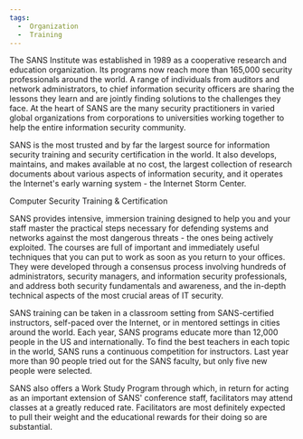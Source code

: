 ```yaml
---
tags:
  -  Organization
  -  Training
---
```

The SANS Institute was established in 1989 as a cooperative research and
education organization. Its programs now reach more than 165,000
security professionals around the world. A range of individuals from
auditors and network administrators, to chief information security
officers are sharing the lessons they learn and are jointly finding
solutions to the challenges they face. At the heart of SANS are the many
security practitioners in varied global organizations from corporations
to universities working together to help the entire information security
community.

SANS is the most trusted and by far the largest source for information
security training and security certification in the world. It also
develops, maintains, and makes available at no cost, the largest
collection of research documents about various aspects of information
security, and it operates the Internet's early warning system - the
Internet Storm Center.

Computer Security Training & Certification

SANS provides intensive, immersion training designed to help you and
your staff master the practical steps necessary for defending systems
and networks against the most dangerous threats - the ones being
actively exploited. The courses are full of important and immediately
useful techniques that you can put to work as soon as you return to your
offices. They were developed through a consensus process involving
hundreds of administrators, security managers, and information security
professionals, and address both security fundamentals and awareness, and
the in-depth technical aspects of the most crucial areas of IT security.

SANS training can be taken in a classroom setting from SANS-certified
instructors, self-paced over the Internet, or in mentored settings in
cities around the world. Each year, SANS programs educate more than
12,000 people in the US and internationally. To find the best teachers
in each topic in the world, SANS runs a continuous competition for
instructors. Last year more than 90 people tried out for the SANS
faculty, but only five new people were selected.

SANS also offers a Work Study Program through which, in return for
acting as an important extension of SANS' conference staff, facilitators
may attend classes at a greatly reduced rate. Facilitators are most
definitely expected to pull their weight and the educational rewards for
their doing so are substantial.

